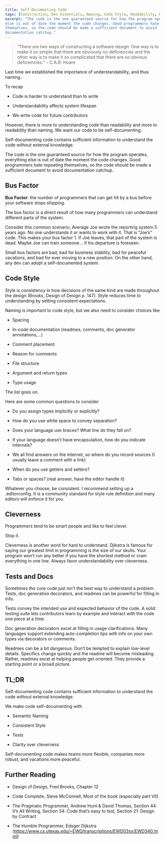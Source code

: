 ```yaml
---
title: Self-Documenting Code
tags: [Construction, Dev Essentials, Naming, Code Style, Readability, Documentation, Tests]
excerpt: "The code is the one guaranteed source for how the program operates, everything
else is out of date the moment the code changes. Good programmers hate repeating
themselves, so the code should be made a sufficient document to avoid
documentation catchup."
---
```


>   “There are two ways of constructing a software design: One way is to make it
>   so simple that there are obviously no deficiencies and the other way is to
>   make it so complicated that there are no obvious deficiencies.” – C.A.R.
>   Hoare

Last time we established the importance of understandability, and thus naming.

To recap

-   Code is harder to understand than to write

-   Understandability affects system lifespan

-   We write code for future contributors

However, there is more to understanding code than readability and more to
readability than naming. We want our code to be self-documenting.

Self-documenting code contains sufficient information to understand the code
without external knowledge.

The code is the one guaranteed source for how the program operates, everything
else is out of date the moment the code changes. Good programmers hate repeating
themselves, so the code should be made a sufficient document to avoid
documentation catchup.

Bus Factor
----------

**Bus Factor**: the number of programmers that can get hit by a bus before your
software stops shipping.

The bus factor is a direct result of how many programmers can understand
different parts of the system.

Consider this common scenario, Average Joe wrote the reporting system 5 years
ago. No one understands it or wants to work with it. That is “Joe’s” code. This
makes your bus factor 1. If Joe leaves, that part of the system is dead. Maybe
Joe can train someone... if his departure is foreseen.

Small bus factors are bad, bad for business stability, bad for peaceful
vacations, and bad for ever moving to a new position. On the other hand, any dev
can adopt a self-documented system.

Code Style
----------

Style is consistency in how decisions of the same kind are made throughout the
design (Brooks, Design of Design p. 147). Style reduces time to understanding by
setting consistent expectations.

Naming is important to code style, but we also need to consider choices like

-   Spacing

-   In-code documentation (readmes, comments, doc generator annotations,...)

-   Comment placement

-   Reason for comments

-   File structure

-   Argument and return types

-   Type usage

The list goes on.

Here are some common questions to consider

-   Do you assign types implicitly or explicitly?

-   How do you use white space to convey separation?

-   Does your language use braces? What line do they fall on?

-   If your language doesn’t have encapsulation, how do you indicate internals?

-   We all find answers on the internet, so where do you record sources (I
    usually leave a comment with a link)

-   When do you use getters and setters?

-   Tabs or spaces? (real answer, have the editor handle it)

Whatever you choose, be consistent. I recommend setting up a .editorconfig. It
is a community standard for style rule definition and many editors will enforce
it for you.

Cleverness
----------

Programmers tend to be smart people and like to feel clever.

Stop it.

Cleverness is another word for hard to understand. Djikstra is famous for saying
our greatest limit in programming is the size of our skulls. Your program won’t
run any better if you have the shortest method or cram everything in one line.
Always favor understandability over cleverness.

Tests and Docs
--------------

Sometimes the core code just isn't the best way to understand a problem. Tests,
doc generation decorators, and readmes can be powerful for filling in info.

Tests convey the intended use and expected behavior of the code. A solid testing
suite lets contributors learn by example and interact with the code one piece at
a time.

Doc generation decorators excel at filling in usage clarifications. Many
languages support extending auto-completion tips with info on your own types via
decorators or comments.

Readmes can be a bit dangerous. Don’t be tempted to explain low-level details.
Specifics change quickly and the readme will become misleading. Rather, readmes
excel at helping people get oriented. They provide a starting point or a broad
picture.

TL;DR
-----

Self-documenting code contains sufficient information to understand the code
without external knowledge.

We make code self-documenting with

-   Semantic Naming

-   Consistent Style

-   Tests

-   Clarity over cleverness

Self-documenting code makes teams more flexible, companies more robust, and
vacations more peaceful.

Further Reading
---------------

-   Design of Design, Fred Brooks, Chapter 12

-   Code Complete, Steve McConnell, Most of the book (especially part VII)

-   The Pragmatic Programmer, Andrew Hunt & David Thomas, Section 44: It’s All
    Writing, Section 34: Code that’s easy to test, Section 21: Design by
    Contract

-   The Humble Programmer, Edsger Dijkstra  
    (<https://www.cs.utexas.edu/~EWD/transcriptions/EWD03xx/EWD340.html>)

